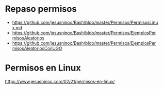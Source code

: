 # Repaso permisos
* https://github.com/jesusninoc/Bash/blob/master/Permisos/PermisosLinux.md
* https://github.com/jesusninoc/Bash/blob/master/Permisos/EjemplosPermisosAleatorios
* https://github.com/jesusninoc/Bash/blob/master/Permisos/EjemplosPermisosAleatoriosConUGO

# Permisos en Linux
https://www.jesusninoc.com/02/21/permisos-en-linux/
